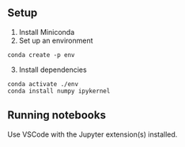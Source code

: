 ## Setup

1. Install Miniconda
2. Set up an environment

```
conda create -p env
```

3. Install dependencies

```
conda activate ./env
conda install numpy ipykernel
```

## Running notebooks

Use VSCode with the Jupyter extension(s) installed.
